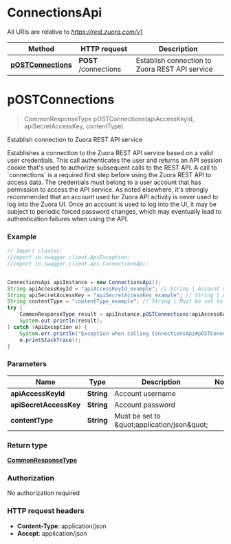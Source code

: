 # ConnectionsApi

All URIs are relative to *https://rest.zuora.com/v1*

Method | HTTP request | Description
------------- | ------------- | -------------
[**pOSTConnections**](ConnectionsApi.md#pOSTConnections) | **POST** /connections | Establish connection to Zuora REST API service


<a name="pOSTConnections"></a>
# **pOSTConnections**
> CommonResponseType pOSTConnections(apiAccessKeyId, apiSecretAccessKey, contentType)

Establish connection to Zuora REST API service

Establishes a connection to the Zuora REST API service based on a valid user credentials.  This call authenticates the user and returns an API session cookie that&#39;s used to authorize subsequent calls to the REST API. A call to &#x60;connections&#x60; is a required first step before using the Zuora REST API to access data.  The credentials must belong to a user account that has permission to access the API service.  As noted elsewhere, it&#39;s strongly recommended that an account used for Zuora API activity is never used to log into the Zuora UI.  Once an account is used to log into the UI, it may be subject to periodic forced password changes, which may eventually lead to authentication failures when using the API. 

### Example
```java
// Import classes:
//import io.swagger.client.ApiException;
//import io.swagger.client.api.ConnectionsApi;


ConnectionsApi apiInstance = new ConnectionsApi();
String apiAccessKeyId = "apiAccessKeyId_example"; // String | Account username 
String apiSecretAccessKey = "apiSecretAccessKey_example"; // String | Account password 
String contentType = "contentType_example"; // String | Must be set to \"application/json\" 
try {
    CommonResponseType result = apiInstance.pOSTConnections(apiAccessKeyId, apiSecretAccessKey, contentType);
    System.out.println(result);
} catch (ApiException e) {
    System.err.println("Exception when calling ConnectionsApi#pOSTConnections");
    e.printStackTrace();
}
```

### Parameters

Name | Type | Description  | Notes
------------- | ------------- | ------------- | -------------
 **apiAccessKeyId** | **String**| Account username  |
 **apiSecretAccessKey** | **String**| Account password  |
 **contentType** | **String**| Must be set to \&quot;application/json\&quot;  |

### Return type

[**CommonResponseType**](CommonResponseType.md)

### Authorization

No authorization required

### HTTP request headers

 - **Content-Type**: application/json
 - **Accept**: application/json


